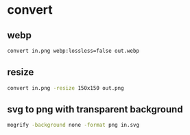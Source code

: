 # convert

## webp

```bash
convert in.png webp:lossless=false out.webp
```

## resize

```bash
convert in.png -resize 150x150 out.png
```

## svg to png with transparent background

```bash
mogrify -background none -format png in.svg
```
